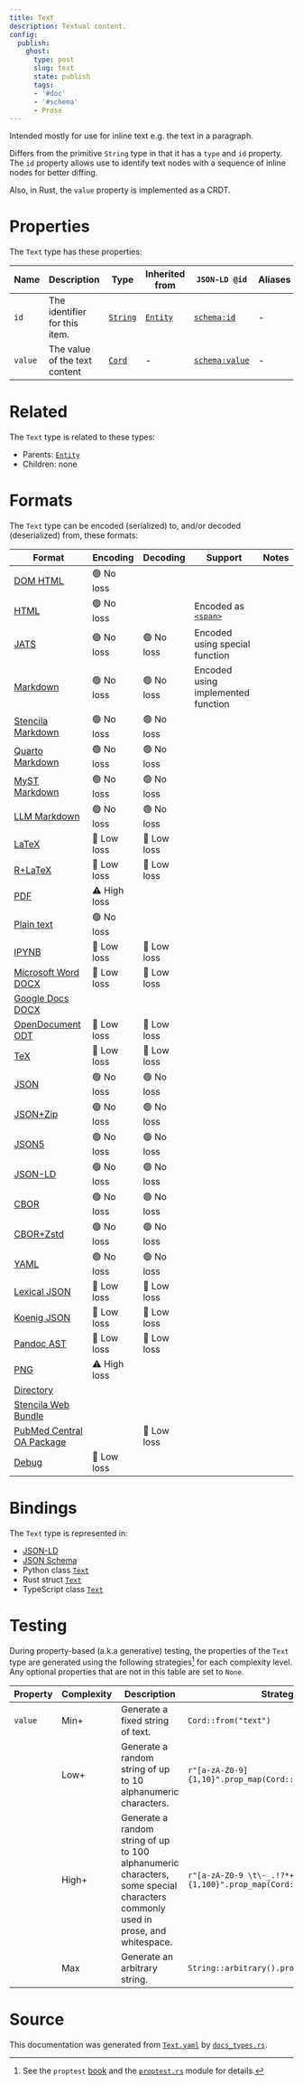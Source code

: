 ```yaml
---
title: Text
description: Textual content.
config:
  publish:
    ghost:
      type: post
      slug: text
      state: publish
      tags:
      - '#doc'
      - '#schema'
      - Prose
---
```


Intended mostly for use for inline text e.g. the text in a paragraph.

Differs from the primitive `String` type in that it has a `type` and `id` property.
The `id` property allows use to identify text nodes with a sequence of inline nodes
for better diffing.

Also, in Rust, the `value` property is implemented as a CRDT.


# Properties

The `Text` type has these properties:

| Name    | Description                   | Type                                                               | Inherited from                                                     | `JSON-LD @id`                              | Aliases |
| ------- | ----------------------------- | ------------------------------------------------------------------ | ------------------------------------------------------------------ | ------------------------------------------ | ------- |
| `id`    | The identifier for this item. | [`String`](https://stencila.ghost.io/docs/reference/schema/string) | [`Entity`](https://stencila.ghost.io/docs/reference/schema/entity) | [`schema:id`](https://schema.org/id)       | -       |
| `value` | The value of the text content | [`Cord`](https://stencila.ghost.io/docs/reference/schema/cord)     | -                                                                  | [`schema:value`](https://schema.org/value) | -       |

# Related

The `Text` type is related to these types:

- Parents: [`Entity`](https://stencila.ghost.io/docs/reference/schema/entity)
- Children: none

# Formats

The `Text` type can be encoded (serialized) to, and/or decoded (deserialized) from, these formats:

| Format                                                                               | Encoding     | Decoding   | Support                                                                               | Notes |
| ------------------------------------------------------------------------------------ | ------------ | ---------- | ------------------------------------------------------------------------------------- | ----- |
| [DOM HTML](https://stencila.ghost.io/docs/reference/formats/dom.html)                | 🟢 No loss    |            |                                                                                       |
| [HTML](https://stencila.ghost.io/docs/reference/formats/html)                        | 🟢 No loss    |            | Encoded as [`<span>`](https://developer.mozilla.org/en-US/docs/Web/HTML/Element/span) |
| [JATS](https://stencila.ghost.io/docs/reference/formats/jats)                        | 🟢 No loss    | 🟢 No loss  | Encoded using special function                                                        |
| [Markdown](https://stencila.ghost.io/docs/reference/formats/md)                      | 🟢 No loss    | 🟢 No loss  | Encoded using implemented function                                                    |
| [Stencila Markdown](https://stencila.ghost.io/docs/reference/formats/smd)            | 🟢 No loss    | 🟢 No loss  |                                                                                       |
| [Quarto Markdown](https://stencila.ghost.io/docs/reference/formats/qmd)              | 🟢 No loss    | 🟢 No loss  |                                                                                       |
| [MyST Markdown](https://stencila.ghost.io/docs/reference/formats/myst)               | 🟢 No loss    | 🟢 No loss  |                                                                                       |
| [LLM Markdown](https://stencila.ghost.io/docs/reference/formats/llmd)                | 🟢 No loss    | 🟢 No loss  |                                                                                       |
| [LaTeX](https://stencila.ghost.io/docs/reference/formats/latex)                      | 🔷 Low loss   | 🔷 Low loss |                                                                                       |
| [R+LaTeX](https://stencila.ghost.io/docs/reference/formats/rnw)                      | 🔷 Low loss   | 🔷 Low loss |                                                                                       |
| [PDF](https://stencila.ghost.io/docs/reference/formats/pdf)                          | ⚠️ High loss |            |                                                                                       |
| [Plain text](https://stencila.ghost.io/docs/reference/formats/text)                  | 🟢 No loss    |            |                                                                                       |
| [IPYNB](https://stencila.ghost.io/docs/reference/formats/ipynb)                      | 🔷 Low loss   | 🔷 Low loss |                                                                                       |
| [Microsoft Word DOCX](https://stencila.ghost.io/docs/reference/formats/docx)         | 🔷 Low loss   | 🔷 Low loss |                                                                                       |
| [Google Docs DOCX](https://stencila.ghost.io/docs/reference/formats/gdocx)           |              |            |                                                                                       |
| [OpenDocument ODT](https://stencila.ghost.io/docs/reference/formats/odt)             | 🔷 Low loss   | 🔷 Low loss |                                                                                       |
| [TeX](https://stencila.ghost.io/docs/reference/formats/tex)                          | 🔷 Low loss   | 🔷 Low loss |                                                                                       |
| [JSON](https://stencila.ghost.io/docs/reference/formats/json)                        | 🟢 No loss    | 🟢 No loss  |                                                                                       |
| [JSON+Zip](https://stencila.ghost.io/docs/reference/formats/json.zip)                | 🟢 No loss    | 🟢 No loss  |                                                                                       |
| [JSON5](https://stencila.ghost.io/docs/reference/formats/json5)                      | 🟢 No loss    | 🟢 No loss  |                                                                                       |
| [JSON-LD](https://stencila.ghost.io/docs/reference/formats/jsonld)                   | 🟢 No loss    | 🟢 No loss  |                                                                                       |
| [CBOR](https://stencila.ghost.io/docs/reference/formats/cbor)                        | 🟢 No loss    | 🟢 No loss  |                                                                                       |
| [CBOR+Zstd](https://stencila.ghost.io/docs/reference/formats/cbor.zstd)              | 🟢 No loss    | 🟢 No loss  |                                                                                       |
| [YAML](https://stencila.ghost.io/docs/reference/formats/yaml)                        | 🟢 No loss    | 🟢 No loss  |                                                                                       |
| [Lexical JSON](https://stencila.ghost.io/docs/reference/formats/lexical)             | 🔷 Low loss   | 🔷 Low loss |                                                                                       |
| [Koenig JSON](https://stencila.ghost.io/docs/reference/formats/koenig)               | 🔷 Low loss   | 🔷 Low loss |                                                                                       |
| [Pandoc AST](https://stencila.ghost.io/docs/reference/formats/pandoc)                | 🔷 Low loss   | 🔷 Low loss |                                                                                       |
| [PNG](https://stencila.ghost.io/docs/reference/formats/png)                          | ⚠️ High loss |            |                                                                                       |
| [Directory](https://stencila.ghost.io/docs/reference/formats/directory)              |              |            |                                                                                       |
| [Stencila Web Bundle](https://stencila.ghost.io/docs/reference/formats/swb)          |              |            |                                                                                       |
| [PubMed Central OA Package](https://stencila.ghost.io/docs/reference/formats/pmcoap) |              | 🔷 Low loss |                                                                                       |
| [Debug](https://stencila.ghost.io/docs/reference/formats/debug)                      | 🔷 Low loss   |            |                                                                                       |

# Bindings

The `Text` type is represented in:

- [JSON-LD](https://stencila.org/Text.jsonld)
- [JSON Schema](https://stencila.org/Text.schema.json)
- Python class [`Text`](https://github.com/stencila/stencila/blob/main/python/python/stencila/types/text.py)
- Rust struct [`Text`](https://github.com/stencila/stencila/blob/main/rust/schema/src/types/text.rs)
- TypeScript class [`Text`](https://github.com/stencila/stencila/blob/main/ts/src/types/Text.ts)

# Testing

During property-based (a.k.a generative) testing, the properties of the `Text` type are generated using the following strategies[^1] for each complexity level. Any optional properties that are not in this table are set to `None`.

| Property | Complexity | Description                                                                                                                    | Strategy                                                        |
| -------- | ---------- | ------------------------------------------------------------------------------------------------------------------------------ | --------------------------------------------------------------- |
| `value`  | Min+       | Generate a fixed string of text.                                                                                               | `Cord::from("text")`                                            |
|          | Low+       | Generate a random string of up to 10 alphanumeric characters.                                                                  | `r"[a-zA-Z0-9]{1,10}".prop_map(Cord::from)`                     |
|          | High+      | Generate a random string of up to 100 alphanumeric characters, some special characters commonly used in prose, and whitespace. | `r"[a-zA-Z0-9 \t\-_.!?*+-/()'<>=]{1,100}".prop_map(Cord::from)` |
|          | Max        | Generate an arbitrary string.                                                                                                  | `String::arbitrary().prop_map(Cord::from)`                      |

# Source

This documentation was generated from [`Text.yaml`](https://github.com/stencila/stencila/blob/main/schema/Text.yaml) by [`docs_types.rs`](https://github.com/stencila/stencila/blob/main/rust/schema-gen/src/docs_types.rs).

[^1]: See the `proptest` [book](https://proptest-rs.github.io/proptest/) and the [`proptest.rs`](https://github.com/stencila/stencila/blob/main/rust/schema/src/proptests.rs) module for details.
